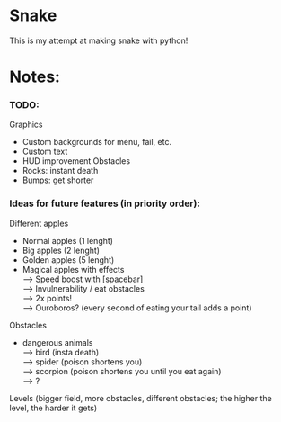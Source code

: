# Snake

This is my attempt at making snake with python!


# Notes:

### TODO:  
Graphics  
- Custom backgrounds for menu, fail, etc.
- Custom text
- HUD improvement
Obstacles
- Rocks: instant death
- Bumps: get shorter

### Ideas for future features (in priority order):  
Different apples  
- Normal apples (1 lenght)
- Big apples (2 lenght)
- Golden apples (5 lenght)
- Magical apples with effects  
            --> Speed boost with [spacebar]  
            --> Invulnerability / eat obstacles  
            --> 2x points!  
            --> Ouroboros? (every second of eating your tail adds a point)  

Obstacles
- dangerous animals  
            --> bird (insta death)  
            --> spider (poison shortens you)  
            --> scorpion (poison shortens you until you eat again)  
            --> ?  

Levels (bigger field, more obstacles, different obstacles; the higher the level, the harder it gets)
